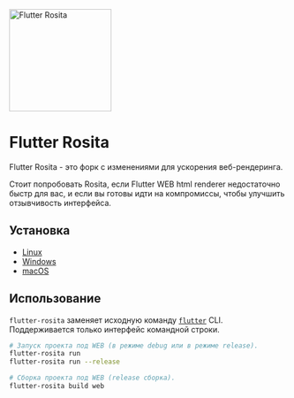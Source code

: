 <img alt="Flutter Rosita" src="assets/rosita_full_logo.png" width="185" height="185">

# Flutter Rosita

Flutter Rosita - это форк с изменениями для ускорения веб-рендеринга.

Стоит попробовать Rosita, если Flutter WEB html renderer недостаточно быстр для вас, и если вы готовы идти на компромиссы, чтобы улучшить отзывчивость интерфейса.

## Установка

- [Linux](linux-install.md)
- [Windows](windows-install.md)
- [macOS](macos-install.md)

## Использование

`flutter-rosita` заменяет исходную команду [`flutter`](https://docs.flutter.dev/reference/flutter-cli) CLI. Поддерживается только интерфейс командной строки.

```sh
# Запуск проекта под WEB (в режиме debug или в режиме release).
flutter-rosita run
flutter-rosita run --release

# Сборка проекта под WEB (release сборка).
flutter-rosita build web
```